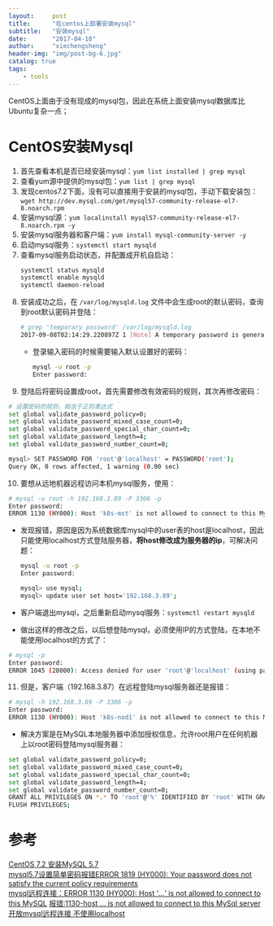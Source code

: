 ```yaml
---
layout:     post
title:      "在centos上部署安装mysql"
subtitle:   "安装mysql"
date:       "2017-04-10"
author:     "xiechengsheng"
header-img: "img/post-bg-6.jpg"
catalog: true
tags:
    - tools
---
```


CentOS上面由于没有现成的mysql包，因此在系统上面安装mysql数据库比Ubuntu复杂一点；

# CentOS安装Mysql
1. 首先查看本机是否已经安装mysql：`yum list installed | grep mysql`
2. 查看yum源中提供的mysql包：`yum list | grep mysql`
3. 发现centos7.2下面，没有可以直接用于安装的mysql包，手动下载安装包：`wget http://dev.mysql.com/get/mysql57-community-release-el7-8.noarch.rpm`
4. 安装mysql源：`yum localinstall mysql57-community-release-el7-8.noarch.rpm -y`
5. 安装mysql服务器和客户端：`yum install mysql-community-server -y`
6. 启动mysql服务：`systemctl start mysqld`
7. 查看mysql服务启动状态，并配置成开机自启动：
    ```sh
    systemctl status mysqld
    systemctl enable mysqld
    systemctl daemon-reload
    ```
8. 安装成功之后，在 `/var/log/mysqld.log` 文件中会生成root的默认密码，查询到root默认密码并登陆：
    ```sh
    # grep 'temporary password' /var/log/mysqld.log
    2017-09-08T02:14:29.220897Z 1 [Note] A temporary password is generated for root@localhost: vzSi.Xz>;0Uy
    ```
    - 登录输入密码的时候需要输入默认设置好的密码：
        ```sh
        mysql -u root -p
        Enter password:
        ```
9. 登陆后将密码设置成root，首先需要修改有效密码的规则，其次再修改密码：
```sh
# 设置密码的规则，相当于正则表达式
set global validate_password_policy=0;
set global validate_password_mixed_case_count=0;
set global validate_password_special_char_count=0;
set global validate_password_length=4;
set global validate_password_number_count=0;

mysql> SET PASSWORD FOR 'root'@'localhost' = PASSWORD('root');
Query OK, 0 rows affected, 1 warning (0.00 sec)
```

10. 要想从远地机器远程访问本机mysql服务，使用：
```sh
# mysql -u root -h 192.168.3.89 -P 3306 -p
Enter password:
ERROR 1130 (HY000): Host 'k8s-mst' is not allowed to connect to this MySQL server
```

- 发现报错，原因是因为系统数据库mysql中的user表的host是localhost，因此只能使用localhost方式登陆服务器，**将host修改成为服务器的ip**，可解决问题：

    ```sh
    mysql -u root -p
    Enter password:

    mysql> use mysql;
    mysql> update user set host='192.168.3.89';
    ```

- 客户端退出mysql，之后重新启动mysql服务：`systemctl restart mysqld`
- 做出这样的修改之后，以后想登陆mysql，必须使用IP的方式登陆，在本地不能使用localhost的方式了：
```sh
# mysql -p
Enter password:
ERROR 1045 (28000): Access denied for user 'root'@'localhost' (using password: YES)
```

11. 但是，客户端（192.168.3.87）在远程登陆mysql服务器还是报错：
```sh
# mysql -h 192.168.3.89 -P 3306 -p
Enter password:
ERROR 1130 (HY000): Host 'k8s-nod1' is not allowed to connect to this MySQL server
```

- 解决方案是在MySQL本地服务器中添加授权信息，允许root用户在任何机器上以root密码登陆mysql服务器：
```sh
set global validate_password_policy=0;
set global validate_password_mixed_case_count=0;
set global validate_password_special_char_count=0;
set global validate_password_length=4;
set global validate_password_number_count=0;
GRANT ALL PRIVILEGES ON *.* TO 'root'@'%' IDENTIFIED BY 'root' WITH GRANT OPTION;
FLUSH PRIVILEGES;
```

# 参考
[CentOS 7.2 安装MySQL 5.7](http://jingyan.baidu.com/article/455a9950448580a166277887.html)    
[mysql5.7设置简单密码报错ERROR 1819 (HY000): Your password does not satisfy the current policy requirements](http://blog.csdn.net/kuluzs/article/details/51924374)    
[mysql远程连接：ERROR 1130 (HY000): Host ‘*.*.*.*’ is not allowed to connect to this MySQL](http://www.th7.cn/db/mysql/201606/191057.shtml)
[报错:1130-host ... is not allowed to connect to this MySql server 开放mysql远程连接 不使用localhost](http://www.cnblogs.com/xyzdw/archive/2011/08/11/2135227.html)
